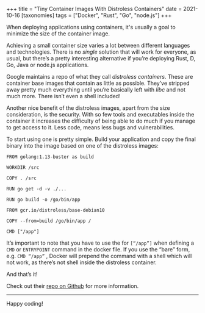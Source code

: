 +++
title = "Tiny Container Images With Distroless Containers"
date = 2021-10-16
[taxonomies]
tags = ["Docker", "Rust", "Go", "node.js"]
+++

When deploying applications using containers, it's usually a goal to minimize the size of the container image.

Achieving a small container size varies a lot between different languages and technologies. There is no *single* solution that will work for everyone, as usual, but there’s a pretty interesting alternative if you’re deploying Rust, D, Go, Java or node.js applications.

Google maintains a repo of what they call *distroless containers*. These are container base images that contain as little as possible. They’ve stripped away pretty much everything until you’re basically left with *libc* and not much more. There isn’t even a shell included!

Another nice benefit of the distroless images, apart from the size consideration, is the security. With so few tools and executables inside the container it increases the difficulty of being able to do much if you manage to get access to it. Less code, means less bugs and vulnerabilities.

To start using one is pretty simple. Build your application and copy the final binary into the image based on one of the distroless images:

```docker
FROM golang:1.13-buster as build

WORKDIR /src

COPY . /src

RUN go get -d -v ./...

RUN go build -o /go/bin/app

FROM gcr.io/distroless/base-debian10

COPY --from=build /go/bin/app /

CMD ["/app"]
```

It’s important to note that you have to use the for `[“/app”]` when defining a `CMD` or `ENTRYPOINT` command in the docker file. If you use the “bare” form, e.g. `CMD “/app”` , Docker will prepend the command with a shell which will not work, as there’s not shell inside the distroless container.

And that’s it!

Check out their [repo on Github](https://github.com/GoogleContainerTools/distroless) for more information.

---

Happy coding!

